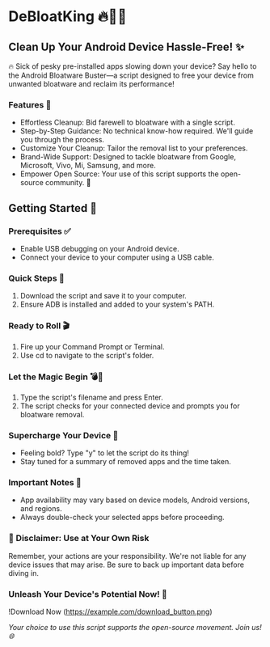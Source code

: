 # DeBloatKing 🔥👑🚀

## Clean Up Your Android Device Hassle-Free! ✨

🔥 Sick of pesky pre-installed apps slowing down your device? Say hello to the Android Bloatware Buster—a script designed to free your device from unwanted bloatware and reclaim its performance!

### Features 🌟

- Effortless Cleanup: Bid farewell to bloatware with a single script.
- Step-by-Step Guidance: No technical know-how required. We'll guide you through the process.
- Customize Your Cleanup: Tailor the removal list to your preferences.
- Brand-Wide Support: Designed to tackle bloatware from Google, Microsoft, Vivo, Mi, Samsung, and more.
- Empower Open Source: Your use of this script supports the open-source community. 🙌

## Getting Started 🚀

### Prerequisites ✅

- Enable USB debugging on your Android device.
- Connect your device to your computer using a USB cable.

### Quick Steps 📝

1. Download the script and save it to your computer.
2. Ensure ADB is installed and added to your system's PATH.

### Ready to Roll 🎬

1. Fire up your Command Prompt or Terminal.
2. Use cd to navigate to the script's folder.

### Let the Magic Begin 💣💛

1. Type the script's filename and press Enter.
2. The script checks for your connected device and prompts you for bloatware removal.

### Supercharge Your Device 🚀

- Feeling bold? Type "y" to let the script do its thing!
- Stay tuned for a summary of removed apps and the time taken.

### Important Notes 📢

- App availability may vary based on device models, Android versions, and regions.
- Always double-check your selected apps before proceeding.

### 🛑 Disclaimer: Use at Your Own Risk

Remember, your actions are your responsibility. We're not liable for any device issues that may arise. Be sure to back up important data before diving in.

### Unleash Your Device's Potential Now! 🚀

!Download Now (https://example.com/download_button.png)

*Your choice to use this script supports the open-source movement. Join us! 🌐*
